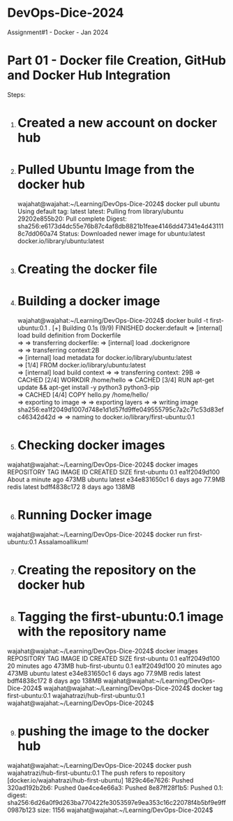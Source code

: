 # DevOps-Dice-2024

Assignment#1 - Docker - Jan 2024

# Part 01 - Docker file Creation, GitHub and Docker Hub Integration

Steps:
1) # Created a new account on docker hub
    
2) # Pulled Ubuntu Image from the docker hub
    wajahat@wajahat:~/Learning/DevOps-Dice-2024$ docker pull ubuntu
    Using default tag: latest
    latest: Pulling from library/ubuntu
    29202e855b20: Pull complete 
    Digest: sha256:e6173d4dc55e76b87c4af8db8821b1feae4146dd47341e4d431118c7dd060a74
    Status: Downloaded newer image for ubuntu:latest
    docker.io/library/ubuntu:latest

3) # Creating the docker file

4) # Building a docker image

    wajahat@wajahat:~/Learning/DevOps-Dice-2024$ docker build -t first-ubuntu:0.1 .
    [+] Building 0.1s (9/9) FINISHED                                                                                                                           docker:default
    => [internal] load build definition from Dockerfile                                                                                          
    => => transferring dockerfile: 
    => [internal] load .dockerignore                                                                                                            
    => => transferring context:2B                                                                                                                     
    => [internal] load metadata for docker.io/library/ubuntu:latest    
    => [1/4] FROM docker.io/library/ubuntu:latest                          
    => [internal] load build context
    => => transferring context: 29B 
    => CACHED [2/4] WORKDIR /home/hello 
    => CACHED [3/4] RUN apt-get update && apt-get install -y python3 python3-pip      
    => CACHED [4/4] COPY hello.py /home/hello/     
    => exporting to image 
    => => exporting layers
    => => writing image sha256:ea1f2049d1007d748e1d1d57fd9ffe049555795c7a2c71c53d83efc46342d42d 
    => => naming to docker.io/library/first-ubuntu:0.1        

5) # Checking docker images
 wajahat@wajahat:~/Learning/DevOps-Dice-2024$ docker images
REPOSITORY           TAG       IMAGE ID       CREATED              SIZE
first-ubuntu         0.1       ea1f2049d100   About a minute ago   473MB
ubuntu               latest    e34e831650c1   6 days ago           77.9MB
redis                latest    bdff4838c172   8 days ago           138MB

6) # Running Docker image
wajahat@wajahat:~/Learning/DevOps-Dice-2024$ docker run first-ubuntu:0.1
Assalamoallikum!


7) # Creating the repository on the docker hub


8) # Tagging the first-ubuntu:0.1 image with the repository name
wajahat@wajahat:~/Learning/DevOps-Dice-2024$ docker images
REPOSITORY         TAG       IMAGE ID       CREATED          SIZE
first-ubuntu       0.1       ea1f2049d100   20 minutes ago   473MB
hub-first-ubuntu   0.1       ea1f2049d100   20 minutes ago   473MB
ubuntu             latest    e34e831650c1   6 days ago       77.9MB
redis              latest    bdff4838c172   8 days ago       138MB
wajahat@wajahat:~/Learning/DevOps-Dice-2024$ 
wajahat@wajahat:~/Learning/DevOps-Dice-2024$ docker tag first-ubuntu:0.1 wajahatrazi/hub-first-ubuntu:0.1
wajahat@wajahat:~/Learning/DevOps-Dice-2024$ 

9) # pushing the image to the docker hub

wajahat@wajahat:~/Learning/DevOps-Dice-2024$ docker push wajahatrazi/hub-first-ubuntu:0.1
The push refers to repository [docker.io/wajahatrazi/hub-first-ubuntu]
1829c46e7626: Pushed 
320ad192b2b6: Pushed 
0ae4ce4e66a3: Pushed 
8e87ff28f1b5: Pushed 
0.1: digest: sha256:6d26a0f9d263ba770422fe3053597e9ea353c16c22078f4b5bf9e9ff0987b123 size: 1156
wajahat@wajahat:~/Learning/DevOps-Dice-2024$ 

